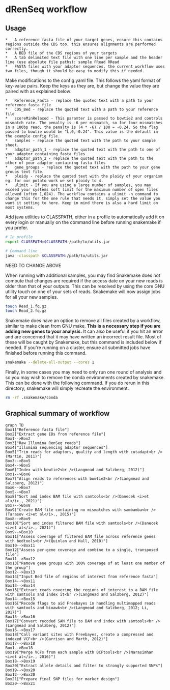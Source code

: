 # dRenSeq workflow

## Usage

    *   A reference fasta file of your target genes, ensure this contains regions outside the CDS too, this ensures alignments are performed correctly.  
    *   A BED file of the CDS regions of your targets  
    *   A tab delimited text file with one line per sample and the header line (use absolute file paths): sample FRead RRead  
    *   FASTA files with your adaptor sequences, the current workflow uses two files, though it should be easy to modify this if needed.  

Make modifications to the config.yaml file.
This follows the yaml format of key-value pairs.
Keep the keys as they are, but change the value they are paired with as explained below:

    *   Reference_Fasta - replace the quoted text with a path to your reference fasta file  
    *   CDS_Bed - replace the quoted text with a path to your reference file  
    *   scoreMinRelaxed - This paramter is passed to bowtie2 and controls mismatch rate. The penalty is -6 per mismatch, so for four mismatches in a 100bp read, the penalty is (4 * -6) / 100 = -0.24. So the flag passed to bowtie would be "L,0,-0.24". This value is the default in the example config file.
    *   samples - replace the quoted text with the path to your sample sheet.
    *   adaptor_path_1 - replace the quoted text with the path to one of your adaptor containing fasta files
    *   adaptor_path_2 - replace the quoted text with the path to the other of your adaptor containing fasta files  
    *   gene_groups - replace the quoted text with the path to your gene groups text file.
    *   ploidy - replace the quoted text with the ploidy of your organism eg. for our potato work we set ploidy to 4.
    *   ulimit - If you are using a large number of samples, you may exceed your systems soft limit for the maximum number of open files allowed (often 1,024). The workflow contains a ulimit -n command to change this for the one rule that needs it, simply set the value you want it setting to here. Keep in mind there is also a hard limit on most systems.

Add java utilities to CLASSPATH, either in a profile to automatically add it on every login or manually on the command line before running snakemake if you prefer.

```bash
# In profile
export CLASSPATH=$CLASSPATH:/path/to/utils.jar

# Command line
java -classpath $CLASSPATH:/path/to/utils.jar
```

NEED TO CHANGE ABOVE

When running with additional samples, you may find Snakemake does not compute that changes are required if the access date on your new reads is older than that of your outputs. This can be resolved by using the core GNU utility touch on one of your sets of reads. Snakemake will now assign jobs for all your new samples.

```bash
touch Read_1.fq.gz
touch Read_2.fq.gz
```

Snakemake does have an option to remove all files created by a workflow, similar to make clean from GNU make. **This is a necessary step if you are adding new genes to your analysis.** It can also be useful if you hit an error and are concerned that it may have written an incorrect result file. Most of these will be caught by Snakemake, but this command is included below if needed. If you're running on a cluster, ensure all submitted jobs have finished before running this command.

```bash
snakemake --delete-all-output --cores 1
```

Finally, in some cases you may need to only run one round of analysis and so you may wish to remove the conda environments created by snakemake. This can be done with the following command. If you do rerun in this directory, snakemake will simply recreate the environment.

```bash
rm -rf .snakemake/conda
```

## Graphical summary of workflow

```mermaid
graph TD
Box1["Reference fasta file"]
Box2["Extract gene IDs from reference file"]
Box1-->Box2
Box3["Raw Illumina RenSeq reads"]
Box4["Illumina sequencing adaptor sequences"]
Box5["Trim reads for adaptors, quality and length with cutadapt<br />(Martin, 2011)"]
Box3-->Box5
Box4-->Box5
Box6["Index with bowtie2<br />(Langmead and Salzberg, 2012)"]
Box1-->Box6
Box7["Align reads to references with bowtie2<br />(Langmead and Salzberg, 2012)"]
Box6-->Box7
Box5-->Box7
Box8["Sort and index BAM file with samtools<br />(Danecek <i>et al</i>., 2021)"]
Box7-->Box8
Box9["Create BAM file containing no mismatches with sambamba<br />(Tarasov <i>et al</i>., 2015)"]
Box8-->Box9
Box10["Sort and index filtered BAM file with samtools<br />(Danecek <i>et al</i>., 2021)"]
Box9-->Box10
Box11["Assess coverage of filtered BAM file across reference genes with bedtools<br />(Quinlan and Hall, 2010)"]
Box10-->Box11
Box12["Assess per-gene coverage and combine to a single, transposed file"]
Box11-->Box12
Box13["Remove gene groups with 100% coverage of at least one member of the group"]
Box12-->Box13
Box14["Input Bed file of regions of interest from reference fasta"]
Box14-->Box11
Box13-->Box14
Box15["Extract reads covering the regions of interest to a BAM file with samtools and index it<br />(Langmead and Salzberg, 2012)"]
Box14-->Box15
Box16["Recode flags to aid Freebayes in handling multimapped reads with samtools and bioawk<br />(Langmead and Salzberg, 2012; Li, 2017)"]
Box15-->Box16
Box17["Convert recoded SAM file to BAM and index with samtools<br />(Langmead and Salzberg, 2012)"]
Box16-->Box17
Box18["Call variant sites with Freebayes, create a compressed and indexed VCF<br />(Garrison and Marth, 2012)"]
Box17-->Box18
Box1-->Box18
Box19["Merge VCFs from each sample with BCFtools<br />(Narasimhan <i>et al</i>., 2016)"]
Box18-->Box19
Box20["Extract allele details and filter to strongly supported SNPs"]
Box19-->Box20
Box12-->Box20
Box21["Prepare final SNP files for marker design"]
Box20-->Box21
```
